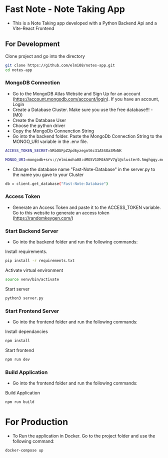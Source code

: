 # Fast Note - Note Taking App #
- This is a Note Taking app developed with a Python Backend Api and a Vite-React Frontend

## For Development ###
Clone project and go into the directory
``` bash
git clone https://github.com/elmi08/notes-app.git
cd notes-app
```
### MongoDB Connection ###
- Go to the MongoDB Atlas Website and Sign Up for an account (https://account.mongodb.com/account/login). If you have an account, Login
- Create a Database Cluster. Make sure you use the free database!!! - (M0)
- Create the Database User
- Choose the python driver
- Copy the MongoDb Connenction String
- Go into the backend folder. Paste the MongoDb Connection String to the MONGO_URI variable in the .env file.
```bash
ACCESS_TOKEN_SECRET=5RbOGFpZ2pd6yzegnt6c31A5SOa3MvNK

MONGO_URI=mongodb+srv://elmimoha08:dMG5V1XM4k5FV7gl@cluster0.5mghgqy.mongodb.net/?retryWrites=true&w=majority&appName=Cluster0
```
- Change the database name "Fast-Note-Database" in the server.py to the name you gave to your Cluster
```bash
db = client.get_database("Fast-Note-Database")
```
### Access Token ###
- Generate an Access Token and paste it to the ACCESS_TOKEN variable. Go to this website to generate an access token (https://randomkeygen.com/)

### Start Backend Server ###
- Go into the backend folder and run the following commands:

Install requirements.
```bash
pip install -r requirements.txt
```
Activate virtual environment
```bash
source venv/bin/activate
```
Start server
```bash
python3 server.py
```

### Start Frontend Server ###
- Go into the frontend folder and run the following commands:

Install dependancies
```bash
npm install
```
Start frontend
```bash
npm run dev
```

### Build Application ###
- Go into the frontend folder and run the following commands:

Build Application
```bash
npm run build
```

# For Production #
- To Run the application in Docker. Go to the project folder and use the following command:
```bash
docker-compose up 
```



